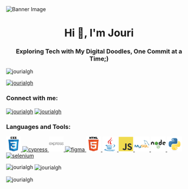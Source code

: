 <img src="https://raw.githubusercontent.com/yourusername/yourrepository/main/6f988165a26f8090cf42b191b2ac08c7.jpg" alt="Banner Image">

<h1 align="center">Hi 👋, I'm Jouri</h1>
<h3 align="center">Exploring Tech with My Digital Doodles, One Commit at a Time;)</h3>

<p align="left"> <img src="https://komarev.com/ghpvc/?username=jourialgh&label=Profile%20views&color=0e75b6&style=flat" alt="jourialgh" /> </p>

<p align="left"> <a href="https://twitter.com/jourialgh" target="blank"><img src="https://img.shields.io/twitter/follow/jourialgh?logo=twitter&style=for-the-badge" alt="jourialgh" /></a> </p>

<h3 align="left">Connect with me:</h3>
<p align="left">
<a href="https://twitter.com/jourialgh" target="blank"><img align="center" src="https://raw.githubusercontent.com/rahuldkjain/github-profile-readme-generator/master/src/images/icons/Social/twitter.svg" alt="jourialgh" height="30" width="40" /></a>
<a href="https://linkedin.com/in/jourialgh" target="blank"><img align="center" src="https://raw.githubusercontent.com/rahuldkjain/github-profile-readme-generator/master/src/images/icons/Social/linked-in-alt.svg" alt="jourialgh" height="30" width="40" /></a>
</p>

<h3 align="left">Languages and Tools:</h3>
<p align="left"> <a href="https://www.w3schools.com/css/" target="_blank" rel="noreferrer"> <img src="https://raw.githubusercontent.com/devicons/devicon/master/icons/css3/css3-original-wordmark.svg" alt="css3" width="40" height="40"/> </a> <a href="https://www.cypress.io" target="_blank" rel="noreferrer"> <img src="https://raw.githubusercontent.com/simple-icons/simple-icons/6e46ec1fc23b60c8fd0d2f2ff46db82e16dbd75f/icons/cypress.svg" alt="cypress" width="40" height="40"/> </a> <a href="https://expressjs.com" target="_blank" rel="noreferrer"> <img src="https://raw.githubusercontent.com/devicons/devicon/master/icons/express/express-original-wordmark.svg" alt="express" width="40" height="40"/> </a> <a href="https://www.figma.com/" target="_blank" rel="noreferrer"> <img src="https://www.vectorlogo.zone/logos/figma/figma-icon.svg" alt="figma" width="40" height="40"/> </a> <a href="https://www.w3.org/html/" target="_blank" rel="noreferrer"> <img src="https://raw.githubusercontent.com/devicons/devicon/master/icons/html5/html5-original-wordmark.svg" alt="html5" width="40" height="40"/> </a> <a href="https://www.java.com" target="_blank" rel="noreferrer"> <img src="https://raw.githubusercontent.com/devicons/devicon/master/icons/java/java-original.svg" alt="java" width="40" height="40"/> </a> <a href="https://developer.mozilla.org/en-US/docs/Web/JavaScript" target="_blank" rel="noreferrer"> <img src="https://raw.githubusercontent.com/devicons/devicon/master/icons/javascript/javascript-original.svg" alt="javascript" width="40" height="40"/> </a> <a href="https://www.mysql.com/" target="_blank" rel="noreferrer"> <img src="https://raw.githubusercontent.com/devicons/devicon/master/icons/mysql/mysql-original-wordmark.svg" alt="mysql" width="40" height="40"/> </a> <a href="https://nodejs.org" target="_blank" rel="noreferrer"> <img src="https://raw.githubusercontent.com/devicons/devicon/master/icons/nodejs/nodejs-original-wordmark.svg" alt="nodejs" width="40" height="40"/> </a> <a href="https://www.python.org" target="_blank" rel="noreferrer"> <img src="https://raw.githubusercontent.com/devicons/devicon/master/icons/python/python-original.svg" alt="python" width="40" height="40"/> </a> <a href="https://www.selenium.dev" target="_blank" rel="noreferrer"> <img src="https://raw.githubusercontent.com/detain/svg-logos/780f25886640cef088af994181646db2f6b1a3f8/svg/selenium-logo.svg" alt="selenium" width="40" height="40"/> </a> </p>

<p><img align="left" src="https://github-readme-stats.vercel.app/api/top-langs?username=jourialgh&show_icons=true&locale=en&layout=compact" alt="jourialgh" /></p>

<p>&nbsp;<img align="center" src="https://github-readme-stats.vercel.app/api?username=jourialgh&show_icons=true&locale=en" alt="jourialgh" /></p>

<p><img align="center" src="https://github-readme-streak-stats.herokuapp.com/?user=jourialgh&" alt="jourialgh" /></p>
